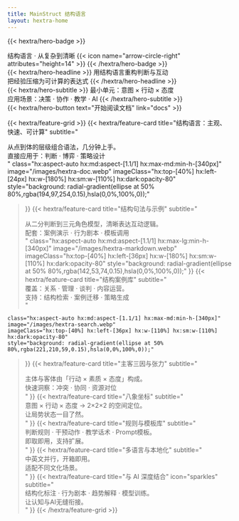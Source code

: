 ```yaml
---
title: MainStruct 结构语言
layout: hextra-home
---
```


{{< hextra/hero-badge >}}
  <div class="hx:w-2 hx:h-2 hx:rounded-full hx:bg-primary-400"></div>
  <span>结构语言 · 从复杂到清晰</span>
  {{< icon name="arrow-circle-right" attributes="height=14" >}}
{{< /hextra/hero-badge >}}

<div class="hx:mt-6 hx:mb-6">
{{< hextra/hero-headline >}}
  用结构语言重构判断与互动&nbsp;<br class="hx:sm:block hx:hidden" />把经验压缩为可计算的表达式
{{< /hextra/hero-headline >}}
</div>

<div class="hx:mb-12">
{{< hextra/hero-subtitle >}}
  最小单元：意图 × 行动 × 态度&nbsp;<br class="hx:sm:block hx:hidden" />应用场景：决策 · 协作 · 教学 · AI
{{< /hextra/hero-subtitle >}}
</div>

<div class="hx:mb-6">
{{< hextra/hero-button text="开始阅读文档" link="docs" >}}
</div>

<div class="hx:mt-6"></div>

{{< hextra/feature-grid >}}
  {{< hextra/feature-card
    title="结构语言：主观、快速、可计算"
    subtitle="<div>从点到体的层级组合语法，几分钟上手。</div><div>直接应用于：判断 · 博弈 · 策略设计</div>"
    class="hx:aspect-auto hx:md:aspect-[1.1/1] hx:max-md:min-h-[340px]"
    image="/images/hextra-doc.webp"
    imageClass="hx:top-[40%] hx:left-[24px] hx:w-[180%] hx:sm:w-[110%] hx:dark:opacity-80"
    style="background: radial-gradient(ellipse at 50% 80%,rgba(194,97,254,0.15),hsla(0,0%,100%,0));"
  >}}
  {{< hextra/feature-card
    title="结构句法与示例"
    subtitle="<div>从二分判断到三元角色模型，清晰表达互动逻辑。</div><div>配套：案例演示 · 行为剧本 · 模板调用</div>"
    class="hx:aspect-auto hx:md:aspect-[1.1/1] hx:max-lg:min-h-[340px]"
    image="/images/hextra-markdown.webp"
    imageClass="hx:top-[40%] hx:left-[36px] hx:w-[180%] hx:sm:w-[110%] hx:dark:opacity-80"
    style="background: radial-gradient(ellipse at 50% 80%,rgba(142,53,74,0.15),hsla(0,0%,100%,0));"
  >}}
  {{< hextra/feature-card
    title="结构案例库"
subtitle="<div>覆盖：关系 · 管理 · 谈判 · 内容运营。</div><div>支持：结构检索 · 案例迁移 · 策略生成</div>"

    class="hx:aspect-auto hx:md:aspect-[1.1/1] hx:max-md:min-h-[340px]"
    image="/images/hextra-search.webp"
    imageClass="hx:top-[40%] hx:left-[36px] hx:w-[110%] hx:sm:w-[110%] hx:dark:opacity-80"
    style="background: radial-gradient(ellipse at 50% 80%,rgba(221,210,59,0.15),hsla(0,0%,100%,0));"
  >}}
  {{< hextra/feature-card
    title="主客三因与张力"
    subtitle="<div>主体与客体由「行动 × 素质 × 态度」构成。</div><div>快速洞察：冲突 · 协同 · 资源对位</div>"
  >}}
  {{< hextra/feature-card
    title="八象坐标"
    subtitle="<div>意图 × 行动 × 态度 → 2×2×2 的空间定位。</div><div>让局势状态一目了然。</div>"
  >}}
  {{< hextra/feature-card
    title="规则与模板库"
    subtitle="<div>判断规则 · 干预动作 · 教学话术 · Prompt模板。</div><div>即取即用，支持扩展。</div>"
  >}}
  {{< hextra/feature-card
    title="多语言与本地化"
    subtitle="<div>中英文并行，开箱即用。</div><div>适配不同文化场景。</div>"
  >}}
  {{< hextra/feature-card
    title="与 AI 深度结合"
    icon="sparkles"
    subtitle="<div>结构化标注 · 行为剧本 · 趋势解释 · 模型训练。</div><div>让认知与AI无缝衔接。</div>"
  >}}
{{< /hextra/feature-grid >}}
